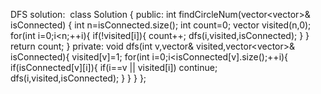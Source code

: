 DFS solution:
​
class Solution {
public:
int findCircleNum(vector<vector<int>>& isConnected) {
int n=isConnected.size();
int count=0;
vector<int> visited(n,0);
for(int i=0;i<n;++i){
if(!visited[i]){
count++;
dfs(i,visited,isConnected);
}
}
return count;
}
private:
void dfs(int v,vector<int>& visited,vector<vector<int>>& isConnected){
visited[v]=1;
for(int i=0;i<isConnected[v].size();++i){
if(isConnected[v][i]){
if(i==v || visited[i]) continue;
dfs(i,visited,isConnected);
}
}
}
};
​
​